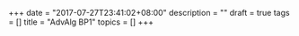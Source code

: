 +++
date =  "2017-07-27T23:41:02+08:00"
description = ""
draft = true
tags = []
title =  "AdvAlg BP1"
topics = []
+++
